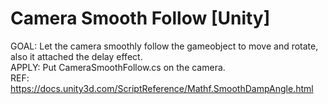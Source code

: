 # **Camera Smooth Follow [Unity]**
GOAL: Let the camera smoothly follow the gameobject to move and rotate, also it attached the delay effect.<br>
APPLY: Put CameraSmoothFollow.cs on the camera.<br>
REF: https://docs.unity3d.com/ScriptReference/Mathf.SmoothDampAngle.html <br>

